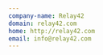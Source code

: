 ```yaml
---
company-name: Relay42
domain: relay42.com
home: http://relay42.com
email: info@relay42.com
---
```




